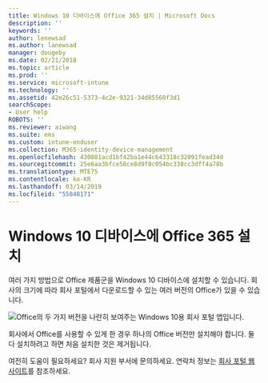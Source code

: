 ```yaml
---
title: Windows 10 디바이스에 Office 365 설치 | Microsoft Docs
description: ''
keywords: ''
author: lenewsad
ms.author: lanewsad
manager: dougeby
ms.date: 02/21/2018
ms.topic: article
ms.prod: ''
ms.service: microsoft-intune
ms.technology: ''
ms.assetid: 42e26c51-5373-4c2e-9321-34d85560f3d1
searchScope:
- User help
ROBOTS: ''
ms.reviewer: aiwang
ms.suite: ems
ms.custom: intune-enduser
ms.collection: M365-identity-device-management
ms.openlocfilehash: 430881acd1bf42ba1e44c643318c32091fead34d
ms.sourcegitcommit: 25e6aa3bfce58ce8d9f8c054bc338cc3dff4a78b
ms.translationtype: MTE75
ms.contentlocale: ko-KR
ms.lasthandoff: 03/14/2019
ms.locfileid: "55848171"
---
```

# <a name="installing-office-365-on-your-windows-10-device"></a>Windows 10 디바이스에 Office 365 설치

여러 가지 방법으로 Office 제품군을 Windows 10 디바이스에 설치할 수 있습니다. 회사의 크기에 따라 회사 포털에서 다운로드할 수 있는 여러 버전의 Office가 있을 수 있습니다.

![Office의 두 가지 버전을 나란히 보여주는 Windows 10용 회사 포털 앱입니다.](./media/multiple-office-installs-cp-win10.png)

회사에서 Office를 사용할 수 있게 한 경우 하나의 Office 버전만 설치해야 합니다. 둘 다 설치하려고 하면 처음 설치한 것은 제거됩니다.

여전히 도움이 필요하세요? 회사 지원 부서에 문의하세요. 연락처 정보는 [회사 포털 웹 사이트](https://go.microsoft.com/fwlink/?linkid=2010980)를 참조하세요.
